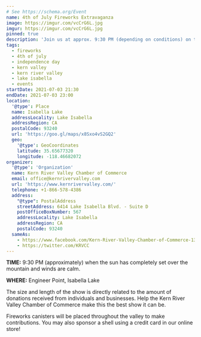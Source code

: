 ```yaml
---
# See https://schema.org/Event
name: 4th of July Fireworks Extravaganza
image: https://imgur.com/vcCrG6L.jpg
imgur: https://imgur.com/vcCrG6L.jpg
pinned: true
description: 'Join us at approx. 9:30 PM (depending on conditions) on the 3rd of July for 4th of July Fireworks Extravaganza'
tags:
  - fireworks
  - 4th of july
  - independence day
  - kern valley
  - kern river valley
  - lake isabella
  - events
startDate: 2021-07-03 21:30
endDate: 2021-07-03 23:00
location:
  '@type': Place
  name: Isabella Lake
  addressLocality: Lake Isabella
  addressRegion: CA
  postalCode: 93240
  url: 'https://goo.gl/maps/x8Sxo4vS2GQ2'
  geo:
    '@type': GeoCoordinates
    latitude: 35.65677320
    longitude: -118.46682072
organizer:
  '@type': 'Organization'
  name: Kern River Valley Chamber of Commerce
  email: office@kernrivervalley.com
  url: 'https://www.kernrivervalley.com/'
  telephone: +1-866-578-4386
  address:
    "@type": PostalAddress
    streetAddress: 6414 Lake Isabella Blvd. - Suite D
    postOfficeBoxNumber: 567
    addressLocality: Lake Isabella
    addressRegion: CA
    postalCode: 93240
  sameAs:
    - https://www.facebook.com/Kern-River-Valley-Chamber-of-Commerce-130937500306948/
    - https://twitter.com/KRVCC
---
```


**TIME:** 9:30 PM (approximately) when the sun has completely set over the mountain
and winds are calm.

**WHERE:** Engineer Point, Isabella Lake

The size and length of the show is directly related to the amount of donations
received from individuals and businesses. Help the Kern River Valley Chamber of
Commerce make this the best show it can be.

Fireworks canisters will be placed throughout the valley to make contributions.
You may also sponsor a shell using a credit card in our online store!

